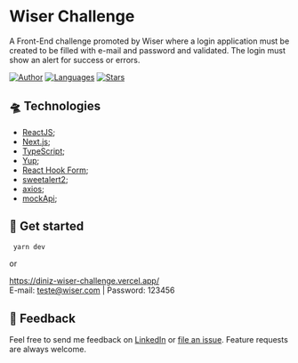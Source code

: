 # Wiser Challenge
  A Front-End challenge promoted by Wiser where a login application must be created to be filled with e-mail and password and validated. The login must show an alert for success or errors.


  [![Author](https://img.shields.io/badge/author-lcsdiniz-383E71)](https://www.linkedin.com/in/lcsdiniz/)
  [![Languages](https://img.shields.io/github/languages/count/lcsdiniz/wiser-challenge?color=989FDB)](#)
  [![Stars](https://img.shields.io/github/stars/lcsdiniz/wiser-challenge?color=383E71)](https://github.com/lcsdiniz/wiser-challenge/stargazers)
<p align="center">

## 🛸 Technologies
- [ReactJS](https://reactjs.org/);
- [Next.js](https://nextjs.org/);
- [TypeScript](https://www.typescriptlang.org/);
- [Yup](https://github.com/jquense/yup);
- [React Hook Form](https://react-hook-form.com/);
- [sweetalert2](https://sweetalert2.github.io/);
- [axios](https://github.com/axios/axios);
- [mockApi](https://mockapi.io/projects);

## 🏁 Get started
 ```bash
  yarn dev
```
  or
  
https://diniz-wiser-challenge.vercel.app/  
E-mail: teste@wiser.com  |  Password: 123456

## 📮 Feedback

Feel free to send me feedback on [LinkedIn](https://www.linkedin.com/in/lcsdiniz/) or [file an
issue](https://github.com/lcsdiniz/tractian-challenge/issues/new). Feature requests are always welcome.
